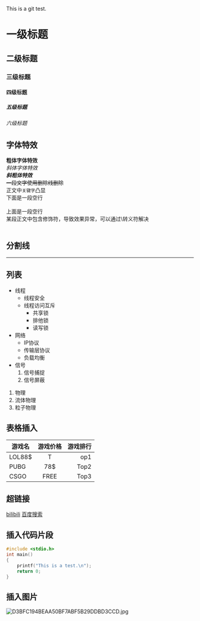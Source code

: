 This is a git test.
# 一级标题
## 二级标题
### 三级标题
#### 四级标题
##### 五级标题
###### 六级标题

## 字体特效
**粗体字体特效**<br>
*斜体字体特效*<br>
***斜粗体特效***<br>
~~一段文字使用删除线删除~~<br>
正文中`关键字`凸显<br>
下面是一段空行<br><br>
上面是一段空行<br>
某段正文中包含修饰符，导致效果异常，可以通过\转义符解决<br><br>

## 分割线
*****

## 列表
* 线程
  * 线程安全
  * 线程访问互斥
    * 共享锁
    * 排他锁
    * 读写锁
* 网络
  * IP协议
  * 传输层协议
  * 负载均衡
* 信号
  1. 信号捕捉
  2. 信号屏蔽

1. 物理
  1. 流体物理
  2. 粒子物理

## 表格插入

游戏名|游戏价格|游戏排行
---|:-:|---:
LOL88$|T|op1
PUBG|78$|Top2
CSGO|FREE|Top3

## 超链接
[bilibili](https://www.bilibili.com "点击进入B站")
[百度搜索](https://www.baidu.com "点击进入百度")

## 插入代码片段
```c
#include <stdio.h>
int main()
{
	printf("This is a test.\n");
	return 0;
}
```

## 插入图片
![D3BFC194BEAA50BF7ABF5B29DDBD3CCD.jpg](https://s2.loli.net/2023/05/24/HE6KtYVb83CJL9k.jpg)







